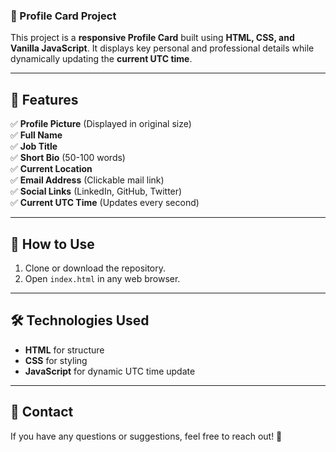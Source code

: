 ### 📌 Profile Card Project  

This project is a **responsive Profile Card** built using **HTML, CSS, and Vanilla JavaScript**. It displays key personal and professional details while dynamically updating the **current UTC time**.

---

## 📜 Features  
✅ **Profile Picture** (Displayed in original size)  
✅ **Full Name**  
✅ **Job Title**  
✅ **Short Bio** (50-100 words)  
✅ **Current Location**  
✅ **Email Address** (Clickable mail link)  
✅ **Social Links** (LinkedIn, GitHub, Twitter)  
✅ **Current UTC Time** (Updates every second)  

---

## 🚀 How to Use  
1. Clone or download the repository.  
2. Open `index.html` in any web browser.  

---

## 🛠️ Technologies Used  
- **HTML** for structure  
- **CSS** for styling  
- **JavaScript** for dynamic UTC time update  

---

## 📩 Contact  
If you have any questions or suggestions, feel free to reach out! 🚀   